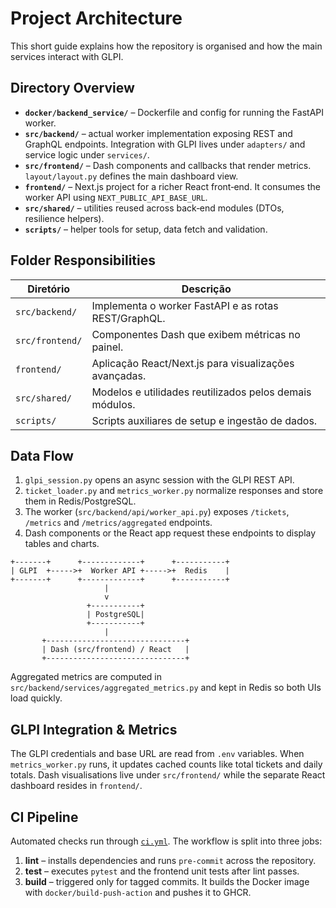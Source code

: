 # Project Architecture

This short guide explains how the repository is organised and how the main services interact with GLPI.

## Directory Overview

- **`docker/backend_service/`** – Dockerfile and config for running the FastAPI worker.
- **`src/backend/`** – actual worker implementation exposing REST and GraphQL endpoints. Integration with GLPI lives under `adapters/` and service logic under `services/`.
- **`src/frontend/`** – Dash components and callbacks that render metrics. `layout/layout.py` defines the main dashboard view.
- **`frontend/`** – Next.js project for a richer React front‑end. It consumes the worker API using `NEXT_PUBLIC_API_BASE_URL`.
- **`src/shared/`** – utilities reused across back‑end modules (DTOs, resilience helpers).
- **`scripts/`** – helper tools for setup, data fetch and validation.

## Folder Responsibilities

| Diretório | Descrição |
|-----------|-----------|
| `src/backend/` | Implementa o worker FastAPI e as rotas REST/GraphQL. |
| `src/frontend/` | Componentes Dash que exibem métricas no painel. |
| `frontend/` | Aplicação React/Next.js para visualizações avançadas. |
| `src/shared/` | Modelos e utilidades reutilizados pelos demais módulos. |
| `scripts/` | Scripts auxiliares de setup e ingestão de dados. |

## Data Flow

1. `glpi_session.py` opens an async session with the GLPI REST API.
2. `ticket_loader.py` and `metrics_worker.py` normalize responses and store them in Redis/PostgreSQL.
3. The worker (`src/backend/api/worker_api.py`) exposes `/tickets`, `/metrics` and `/metrics/aggregated` endpoints.
4. Dash components or the React app request these endpoints to display tables and charts.

```text
+-------+      +-------------+      +-----------+
| GLPI  +----->+  Worker API +----->+  Redis    |
+-------+      +-------------+      +-----------+
                     |                    
                     v                    
                 +-----------+
                 | PostgreSQL|
                 +-----------+
                     |
       +-------------------------------+
       | Dash (src/frontend) / React   |
       +-------------------------------+
```

Aggregated metrics are computed in `src/backend/services/aggregated_metrics.py` and kept in Redis so both UIs load quickly.

## GLPI Integration & Metrics

The GLPI credentials and base URL are read from `.env` variables. When `metrics_worker.py` runs, it updates cached counts like total tickets and daily totals. Dash visualisations live under `src/frontend/` while the separate React dashboard resides in `frontend/`.

## CI Pipeline

Automated checks run through [`ci.yml`](.github/workflows/ci.yml). The workflow is split into three jobs:

1. **lint** – installs dependencies and runs `pre-commit` across the repository.
2. **test** – executes `pytest` and the frontend unit tests after lint passes.
3. **build** – triggered only for tagged commits. It builds the Docker image with `docker/build-push-action` and pushes it to GHCR.
